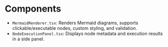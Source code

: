 # Components

- `MermaidRenderer.tsx`: Renders Mermaid diagrams, supports clickable/executable nodes, custom styling, and validation.
- `NodeExecutionPanel.tsx`: Displays node metadata and execution results in a side panel.

